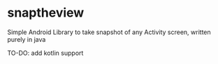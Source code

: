 # snaptheview
Simple Android Library to take snapshot of any Activity screen, written purely in java

TO-DO:
add kotlin support
